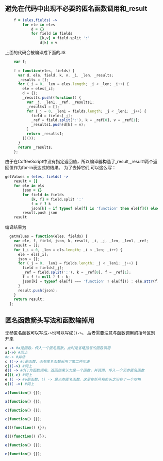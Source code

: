 避免在代码中出现不必要的匿名函数调用和_result
---------------------------------------------

```coffeescript
    f = (eles,fields) ->
        for ele in eles
            d = {}
            for field in fields
                [k,v] = field.split ':'
                d[k] = v
```
上面的代码会被编译成下面的JS

```javascript
    var f;
    
    f = function(eles, fields) {
      var d, ele, field, k, v, _i, _len, _results;
      _results = [];
      for (_i = 0, _len = eles.length; _i < _len; _i++) {
        ele = eles[_i];
        d = {};
        _results.push((function() {
          var _j, _len1, _ref, _results1;
          _results1 = [];
          for (_j = 0, _len1 = fields.length; _j < _len1; _j++) {
            field = fields[_j];
            _ref = field.split(':'), k = _ref[0], v = _ref[1];
            _results1.push(d[k] = v);
          }
          return _results1;
        })());
      }
      return _results;
    };
```
由于在CoffeeScript中没有指定返回值，所以编译器构造了_result,_result1两个返回值作为for-in表达式的结果。
为了去掉它们,可以这么写：

```coffeescript
getValues = (eles, fields) ->
    result = []
    for ele in els
        json = {}
        for field in fields
            [k, f] = field.split ':'
            f = f ? k
            json[k] = if typeof ele[f] is 'function' then ele[f]() else ele.attr(f)
        result.push json
    result
```

编译结果为
```javascript
  getValues = function(eles, fields) {
    var ele, f, field, json, k, result, _i, _j, _len, _len1, _ref;
    result = [];
    for (_i = 0, _len = els.length; _i < _len; _i++) {
      ele = els[_i];
      json = {};
      for (_j = 0, _len1 = fields.length; _j < _len1; _j++) {
        field = fields[_j];
        _ref = field.split(':'), k = _ref[0], f = _ref[1];
        f = f != null ? f : k;
        json[k] = typeof ele[f] === 'function' ? ele[f]() : ele.attr(f);
      }
      result.push(json);
    }
    return result;
  };
```

匿名函数箭头写法和函数输掉用
----------------------------
无参匿名函数可以写成`->`也可以写成`()->`。
后者需要注意与函数调用的括号区别开来

```coffeescript
a -> #a是函数，传入一个匿名函数。此时是省略括号的函数调用
a(->) #同上
#b-> #非法
c ()-> #c是函数，无参匿名函数采用了第二种写法
c(()->) #同上
d() -> #d()为函数调用。返回结果认为是一个函数，并调用，传入一个无参匿名函数
d()(->) #同上
e () -> #e是函数，() -> 是无参匿名函数。这里在括号和箭头之间有了一个空格
e(() ->) #同上
```

```javascript
a(function() {});

a(function() {});

c(function() {});

c(function() {});

d()(function() {});

d()(function() {});

e(function() {});

e(function() {});
```
